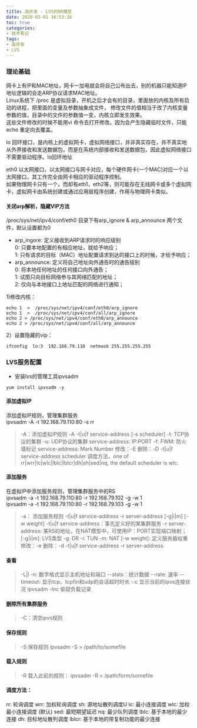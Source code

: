 ```yaml
---
title: 高并发 - LVS的DR模型
date: 2020-03-01 16:53:16
toc: true
categories:
- 技术笔记
tags:
- 高并发
- LVS
---
```


### 理论基础
网卡上有IP和MAC地址，网卡一加电就会将自己公布出去，别的机器只能知道IP地址逻辑的会走ARP协议请求MAC地址。  
Linux系统下 /proc 是虚拟目录，开机之后才会有的目录，里面放的内核及所有启动的进程，把里面的变量及参数抽象成文件，
修改文件的值相当于改了内核变量参数的值，目录中的文件的参数值一变，内核立即发生效果。  
这些文件修改的时候不能用vi 命令去打开修改。因为会产生隐藏临时文件，只能echo 重定向去覆盖。

lo 回环接口，是内核上的虚拟网卡，虚拟网络接口，并非真实存在，并不真实地从外界接收和发送数据包，而是在系统内部接收和发送数据包，因此虚拟网络接口不需要驱动程序。lo回环地址

eth0 以太网接口，以太网接口与网卡对应，每个硬件网卡(一个MAC)对应一个以太网接口，其工作完全由网卡相应的驱动程序控制。  
如果物理网卡只有一个，而却有eth1，eth2等，则可能存在无线网卡或多个虚拟网卡，虚拟网卡由系统创建或通过应用层程序创建，作用与物理网卡类似。
<!--more-->
#### 关闭arp解析，隐藏VIP方法
/proc/sys/net/ipv4/conf/eth0 目录下有arp_ignore & arp_announce 两个文件，默认设置都为0  
* arp_ingore: 定义接收到ARP请求时的响应级别  
    0: 只要本地配置的有相应地址，就给予响应；  
    1: 只有请求的目标（MAC）地址配置请求到达的接口上的时候，才给予响应；
* arp_announce: 定义将自己地址向外通告时的通告级别  
    0: 将本地任何地址的任何接口向外通告；  
    1: 试图只向目标网络参与其网络匹配的地址；  
    2: 仅向与本地接口上地址匹配的网络进行通知；


1)修改内核：
```
echo 1  >  /proc/sys/net/ipv4/conf/eth0/arp_ignore 
echo 1  >  /proc/sys/net/ipv4/conf/all/arp_ignore 
echo 2 > /proc/sys/net/ipv4/conf/eth0/arp_announce 
echo 2 > /proc/sys/net/ipv4/conf/all/arp_announce 
```
2）设置隐藏的vip：
```
ifconfig  lo:3  192.168.79.110  netmask 255.255.255.255
```

### LVS服务配置
* 安装lvs的管理工具ipvsadm
```
yum install ipvsadm -y
```

#### 添加虚拟IP
添加虚拟IP规则，管理集群服务  
ipvsadm -A -t 192.168.79.110:80 -s rr

> -A：添加虚拟IP规则
> -A -t|u|f service-address [-s scheduler]
> -t: TCP协议的集群 
> -u: UDP协议的集群
> service-address:     IP:PORT
> -f: FWM: 防火墙标记 
> service-address: Mark Number
> 修改：-E
> 删除：-D -t|u|f service-address
> scheduler 调度方法，one of rr|wrr|lc|wlc|lblc|lblcr|dh|sh|sed|nq, the default scheduler is wlc.

#### 添加服务
在虚拟IP中添加服务规则，管理集群服务中的RS  
ipvsadm -a  -t 192.168.79.110:80  -r  192.168.79.102 -g -w 1  
ipvsadm -a  -t 192.168.79.110:80  -r  192.168.79.103 -g -w 1  

> -a： 添加服务规则
> -t|u|f service-address -r server-address [-g|i|m] [-w weight]
> -t|u|f service-address：事先定义好的某集群服务
> -r server-address: 某RS的地址，在NAT模型中，可使用IP：PORT实现端口映射；
> [-g|i|m]: LVS类型 
> -g: DR
> -i: TUN
> -m: NAT
> [-w weight]: 定义服务器权重
> 修改：-e
> 删除：-d -t|u|f service-address -r server-address


#### 查看
> -L|l
> -n: 数字格式显示主机地址和端口
> --stats：统计数据
> --rate: 速率
> --timeout: 显示tcp、tcpfin和udp的会话超时时长
> -:c 显示当前的ipvs连接状况
> ipvsadm -lnc  偷窥负载记录

#### 删除所有集群服务
> -C：清空ipvs规则

#### 保存规则
> -S:保存规则
> ipvsadm -S > /path/to/somefile

#### 载入规则
> -R 载入此前的规则：
> ipvsadm -R < /path/form/somefile 


#### 调度方法： 
rr: 轮询调度
wrr: 加权轮询调度
sh: 源地址散列调度U
lc: 最小连接调度
wlc: 加权最小连接调度 (默认)
sed: 最短期望延迟
nq: 最少队列调度
lblc: 基于本地的最少连接
dh: 目标地址散列调度
lblcr: 基于本地的带复制功能的最少连接

